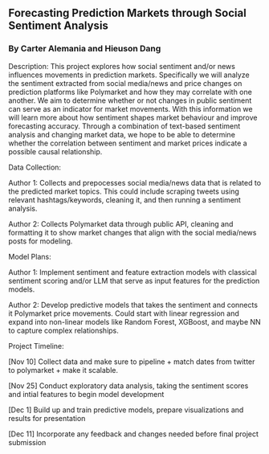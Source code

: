 ## Forecasting Prediction Markets through Social Sentiment Analysis
### By Carter Alemania and Hieuson Dang

Description:
This project explores how social sentiment and/or news influences movements in prediction markets. Specifically we will analyze the sentiment extracted from social media/news and price changes on prediction platforms like Polymarket and how they may correlate with one another. We aim to determine whether or not changes in public sentiment can serve as an indicator for market movements. With this information we will learn more about how sentiment shapes market behaviour and improve forecasting accuracy. Through a combination of text-based sentiment analysis and changing market data, we hope to be able to determine whether the correlation between sentiment and market prices indicate a possible causal relationship.


Data Collection:

Author 1: Collects and prepocesses social media/news data that is related to the predicted market topics. This could include scraping tweets using relevant hashtags/keywords, cleaning it, and then running a sentiment analysis.

Author 2: Collects Polymarket data through public API, cleaning and formatting it to show market changes that align with the social media/news posts for modeling.

Model Plans:

Author 1: Implement sentiment and feature extraction models with classical sentiment scoring and/or LLM that serve as input features for the prediction models.

Author 2: Develop predictive models that takes the sentiment and connects it Polymarket price movements. Could start with linear regression and expand into non-linear models like Random Forest, XGBoost, and maybe NN to capture complex relationships.

Project Timeline:

[Nov 10] Collect data and make sure to pipeline + match dates from twitter to polymarket + make it scalable.

[Nov 25] Conduct exploratory data analysis, taking the sentiment scores and intial features to begin model development

[Dec 1] Build up and train predictive models, prepare visualizations and results for presentation

[Dec 11] Incorporate any feedback and changes needed before final project submission
